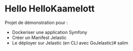 # Hello HelloKaamelott

Projet de démonstration pour :
* Dockeriser une application Symfony
* Créer un Manifest Jelastic
* Le déployer sur Jelastic (en CLI avec GoJelastic)# salim
